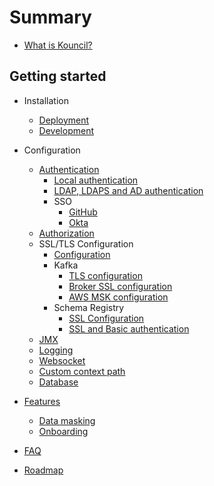 # Summary
* [What is Kouncil?](README.md)

## Getting started
* Installation
  * [Deployment](installation/DEPLOYMENT.md)
  * [Development](installation/DEVELOPMENT.md)
* Configuration
  * [Authentication](configuration/security/AUTHENTICATION.md)
    * [Local authentication](configuration/security/LOCAL_AUTHENTICATION.md)
    * [LDAP, LDAPS and AD authentication](configuration/security/LDAP.md)
    * SSO
      * [GitHub](configuration/security/GITHUB.md)
      * [Okta](configuration/security/OKTA.md)
  * [Authorization](configuration/security/AUTHORIZATION.md)
  * SSL/TLS Configuration
    * [Configuration](configuration/KAFKA_CLUSTER.md)
    * Kafka
      * [TLS configuration](configuration/kafka/TLS.md)
      * [Broker SSL configuration](configuration/kafka/SASL_PLAIN.md)
      * [AWS MSK configuration](configuration/kafka/AWS_MSK.md)
    * Schema Registry
      * [SSL Configuration](configuration/schema-registry/SCHEMA_REGISTRY_SSL.md)
      * [SSL and Basic authentication](configuration/schema-registry/SCHEMA_REGISTRY_SSL_BASIC_AUTH.md)
  * [JMX](configuration/JMX.md)
  * [Logging](configuration/LOGGING.md)
  * [Websocket](configuration/WEBSOCKET.md)
  * [Custom context path](configuration/CUSTOM_CONTEXT_PATH.md)
  * [Database](configuration/DATABASE.md)


* [Features](FEATURES.md)
  * [Data masking](features/DATA_MASKING.md)
  * [Onboarding](features/ONBOARDING.md)


* [FAQ](FAQ.md)


* [Roadmap](ROADMAP.md)
